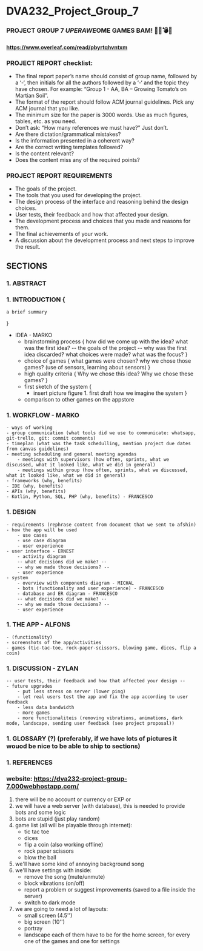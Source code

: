 # DVA232_Project_Group_7

### PROJECT GROUP 7 $UPER AWE$OME GAMES BAM! 🔫🔪💣💥
#### https://www.overleaf.com/read/pbyrtqhvntxm

### PROJECT REPORT checklist:
- The final report paper’s name should consist of group name, followed by a ‘-‘, then initials for all the authors followed by a ‘-‘ and the topic they have chosen. For example: “Group 1 - AA, BA – Growing Tomato’s on Martian Soil”.
- The format of the report should follow ACM journal guidelines. Pick any ACM journal that you like.
- The minimum size for the paper is 3000 words. Use as much figures, tables, etc. as you need.
- Don’t ask: “How many references we must have?” Just don’t.
- Are there dictation/grammatical mistakes?
- Is the information presented in a coherent way?
- Are the correct writing templates followed?
- Is the content relevant?
- Does the content miss any of the required points?


### PROJECT REPORT REQUIREMENTS
- The goals of the project.
- The tools that you used for developing the project.
- The design process of the interface and reasoning behind the design choices.
- User tests, their feedback and how that affected your design.
- The development process and choices that you made and reasons for them.
- The final achievements of your work.
- A discussion about the development process and next steps to improve the result.



## SECTIONS
### 1. ABSTRACT
### 1. INTRODUCTION {
	a brief summary
}
- IDEA - MARKO
	- brainstorming process {
		how did we come up with the idea?
		what was the first idea?
		-- the goals of the project --
		why was the first idea discarded?
		what choices were made?
		what was the focus?
	}
	- choice of games {
		what games were chosen?
		why we chose those games? (use of sensors, learning about sensors)
	}
	- high quality criteria {
		Why we chose this idea?
		Why we chose these games?
	}
	- first sketch of the system {
		- insert  picture figure 1. first draft how we imagine the system
	}
	- comparison to other games on the appstore
### 1. WORKFLOW - MARKO
	- ways of working
	- group communication (what tools did we use to communicate: whatsapp, git-trello, git: commit comments)
	- timeplan (what was the task schedulling, mention project due dates from canvas guidelines)
	- meeting scheduling and general meeting agendas
		- meetings with supervisors (how often, sprints, what we discussed, what it looked like, what we did in general)
		- meetings within group (how often, sprints, what we discussed, what it looked like, what we did in general)
	- frameworks (why, benefits)
	- IDE (why, benefits)
	- APIs (why, benefits)
	- Kotlin, Python, SQL, PHP (why, benefits) - FRANCESCO
### 1. DESIGN
	- requirements (rephrase content from document that we sent to afshin)
	- how the app will be used
		- use cases
		- use case diagram
		- user experience
	- user interface - ERNEST
		- activity diagram
		-- what decisions did we make? --
		-- why we made those decisions? --
		- user experience
	- system
		- overview with components diagram - MICHAL
		- bots (functionality and user experience) - FRANCESCO
		- database and ER diagram - FRANCESCO
		-- what decisions did we make? --
		-- why we made those decisions? --
		- user experience
### 1. THE APP - ALFONS
	- (functionality)
	- screenshots of the app/activities
	- games (tic-tac-toe, rock-paper-scissors, blowing game, dices, flip a coin)
### 1. DISCUSSION - ZYLAN
	-- user tests, their feedback and how that affected your design --
	- future upgrades
		- put less stress on server (lower ping)
		- let real users test the app and fix the app according to user feedback
		- less data bandwidth
		- more games
		- more functionaliteis (removing vibrations, animations, dark mode, landscape, sending user feedback (see project proposal))
### 1. GLOSSARY (?) (preferably, if we have lots of pictures it wouod be nice to be able to ship to sections)
### 1. REFERENCES


### website: https://dva232-project-group-7.000webhostapp.com/

1. there will be no account or currency or EXP or <add similar things here>
2. we will have a web server (with database), this is needed to provide bots and
	some logic
3. bots are stupid (just play random)
4. game list (all will be playable through internet):
	- tic tac toe
	- dices
	- flip a coin (also working offline)
	- rock paper scissors
	- blow the ball
5. we'll have some kind of annoying background song	
6. we'll have settings with inside:
	- remove the song (mute/unmute)
	- block vibrations (on/off)
	- report a problem or suggest improvements (saved to a file inside the server)
	- switch to dark mode
7. we are going to need a lot of layouts:
	- small screen (4.5'')
	- big screen (10'')
	- portray
	- landscape
   each of them have to be for the home screen,
   for every one of the games and one for settings


